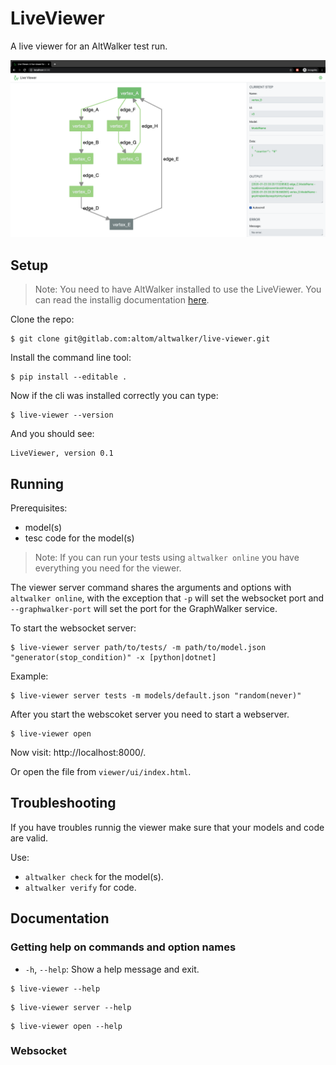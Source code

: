 # LiveViewer

A live viewer for an AltWalker test run.

![Screenshot](img/screenshot.png)

## Setup

> Note: You need to have AltWalker installed to use the LiveViewer.
> You can read the installig documentation [here](https://altom.gitlab.io/altwalker/altwalker/).

Clone the repo:

```
$ git clone git@gitlab.com:altom/altwalker/live-viewer.git
```

Install the command line tool:

```
$ pip install --editable .
```

Now if the cli was installed correctly you can type:

```
$ live-viewer --version
```

And you should see:

```
LiveViewer, version 0.1
```

## Running

Prerequisites:

* model(s)
* tesc code for the model(s)

> Note:
> If you can run your tests using `altwalker online` you have everything you need for the viewer.

The viewer server command shares the arguments and options with `altwalker online`, with the exception that `-p` will set the websocket port and `--graphwalker-port` will set the port for the GraphWalker service.

To start the websocket server:

```
$ live-viewer server path/to/tests/ -m path/to/model.json "generator(stop_condition)" -x [python|dotnet]
```

Example:

```
$ live-viewer server tests -m models/default.json "random(never)"
```

After you start the webscoket server you need to start a webserver.

```
$ live-viewer open
```

Now visit: http://localhost:8000/.

Or open the file from `viewer/ui/index.html`.

## Troubleshooting

If you have troubles runnig the viewer make sure that your models and code are valid.

Use:

* `altwalker check` for the model(s).
* `altwalker verify` for code.

## Documentation

### Getting help on commands and option names

* `-h`, `--help`: Show a help message and exit.

```
$ live-viewer --help
```

```
$ live-viewer server --help
```

```
$ live-viewer open --help
```

### Websocket
